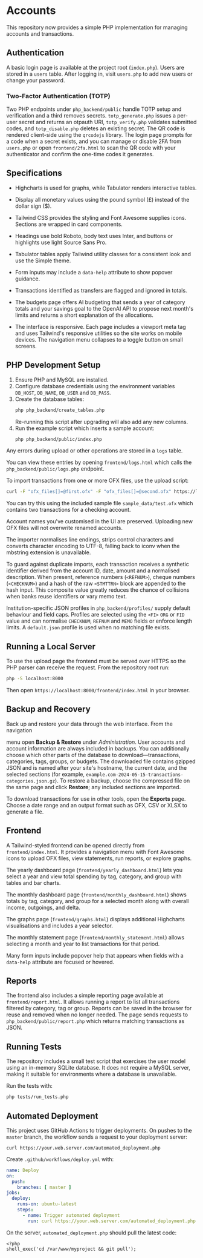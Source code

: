# Accounts

This repository now provides a simple PHP implementation for managing accounts and transactions.

## Authentication

A basic login page is available at the project root (`index.php`). Users are stored in a `users` table. After logging in, visit `users.php` to add new users or change your password.

### Two-Factor Authentication (TOTP)


Two PHP endpoints under `php_backend/public` handle TOTP setup and verification and a third removes secrets. `totp_generate.php` issues a per-user secret and returns an otpauth URI, `totp_verify.php` validates submitted codes, and `totp_disable.php` deletes an existing secret. The QR code is rendered client-side using the `qrcodejs` library. The login page prompts for a code when a secret exists, and you can manage or disable 2FA from `users.php` or open `frontend/2fa.html` to scan the QR code with your authenticator and confirm the one-time codes it generates.


## Specifications

- Highcharts is used for graphs, while Tabulator renders interactive tables.
- Display all monetary values using the pound symbol (£) instead of the dollar sign ($).
- Tailwind CSS provides the styling and Font Awesome supplies icons. Sections are wrapped in card components.
- Headings use bold Roboto, body text uses Inter, and buttons or highlights use light Source Sans Pro.

- Tabulator tables apply Tailwind utility classes for a consistent look and use the Simple theme.

- Form inputs may include a `data-help` attribute to show popover guidance.
- Transactions identified as transfers are flagged and ignored in totals.

- The budgets page offers AI budgeting that sends a year of category totals and your savings goal to the OpenAI API to propose next month's limits and returns a short explanation of the allocations.

- The interface is responsive. Each page includes a viewport meta tag and uses Tailwind's responsive utilities so the site works
  on mobile devices. The navigation menu collapses to a toggle button on small screens.

## PHP Development Setup

1. Ensure PHP and MySQL are installed.
2. Configure database credentials using the environment variables `DB_HOST`, `DB_NAME`, `DB_USER` and `DB_PASS`.
3. Create the database tables:
   ```bash
   php php_backend/create_tables.php
   ```
   Re-running this script after upgrading will also add any new columns.
4. Run the example script which inserts a sample account:
   ```bash
   php php_backend/public/index.php
   ```

Any errors during upload or other operations are stored in a `logs` table.

You can view these entries by opening `frontend/logs.html` which calls the
`php_backend/public/logs.php` endpoint.


To import transactions from one or more OFX files, use the upload script:
```bash
curl -F "ofx_files[]=@first.ofx" -F "ofx_files[]=@second.ofx" https://localhost/path/to/php_backend/public/upload_ofx.php
```
You can try this using the included sample file `sample_data/test.ofx` which
contains two transactions for a checking account.

Account names you've customised in the UI are preserved. Uploading new OFX files will not overwrite renamed accounts.


The importer normalises line endings, strips control characters and converts
character encoding to UTF-8, falling back to iconv when the mbstring extension
is unavailable.

To guard against duplicate imports, each transaction receives a synthetic
identifier derived from the account ID, date, amount and a normalised
description. When present, reference numbers (`<REFNUM>`), cheque numbers
(`<CHECKNUM>`) and a hash of the raw `<STMTTRN>` block are appended to the
hash input. This composite value greatly reduces the chance of collisions when
banks reuse identifiers or vary memo text.

Institution-specific JSON profiles in `php_backend/profiles/` supply default
behaviour and field caps. Profiles are selected using the `<FI>` `ORG` or
`FID` value and can normalise `CHECKNUM`, `REFNUM` and `MEMO` fields or enforce
length limits. A `default.json` profile is used when no matching file exists.


## Running a Local Server

To use the upload page the frontend must be served over HTTPS so the PHP parser
can receive the request. From the repository root run:

```bash
php -S localhost:8000
```

Then open `https://localhost:8000/frontend/index.html` in your browser.


## Backup and Recovery

Back up and restore your data through the web interface. From the navigation

menu open **Backup & Restore** under *Administration*. User accounts and
account information are always included in backups. You can additionally choose
which other parts of the database to download—transactions, categories, tags,
groups, or budgets. The downloaded file contains gzipped JSON and is named after
your site's hostname, the current date, and the selected sections (for example,
`example.com-2024-05-15-transactions-categories.json.gz`). To restore a backup,
choose the compressed file on the same page and click **Restore**; any included
sections are imported.

To download transactions for use in other tools, open the **Exports** page.
Choose a date range and an output format such as OFX, CSV or XLSX to
generate a file.


## Frontend


A Tailwind-styled frontend can be opened directly from `frontend/index.html`. It provides a navigation menu with Font Awesome icons to upload OFX files, view statements, run reports, or explore graphs.

The yearly dashboard page (`frontend/yearly_dashboard.html`) lets you select a year and view total spending by tag, category, and group with tables and bar charts.

The monthly dashboard page (`frontend/monthly_dashboard.html`) shows totals by tag, category, and group for a selected month along with overall income, outgoings, and delta.

The graphs page (`frontend/graphs.html`) displays additional Highcharts visualisations and includes a year selector.

The monthly statement page (`frontend/monthly_statement.html`) allows selecting a month and year to list transactions for that period.

Many form inputs include popover help that appears when fields with a `data-help` attribute are focused or hovered.

## Reports

The frontend also includes a simple reporting page available at `frontend/report.html`.
It allows running a report to list all transactions filtered by category, tag or group.
Reports can be saved in the browser for reuse and removed when no longer needed.
The page sends requests to `php_backend/public/report.php` which returns matching
transactions as JSON.

## Running Tests

The repository includes a small test script that exercises the user model using
an in-memory SQLite database. It does not require a MySQL server, making it
suitable for environments where a database is unavailable.

Run the tests with:

```bash
php tests/run_tests.php
```



## Automated Deployment


This project uses GitHub Actions to trigger deployments. On pushes to the `master` branch, the workflow sends a request to your deployment server:


```
curl https://your.web.server.com/automated_deployment.php
```


Create `.github/workflows/deploy.yml` with:

```yaml
name: Deploy
on:
  push:
    branches: [ master ]
jobs:
  deploy:
    runs-on: ubuntu-latest
    steps:
      - name: Trigger automated deployment
        run: curl https://your.web.server.com/automated_deployment.php
```


On the server, `automated_deployment.php` should pull the latest code:

```
<?php
shell_exec('cd /var/www/myproject && git pull');
```

